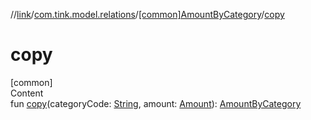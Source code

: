 //[link](../../index.md)/[com.tink.model.relations](../index.md)/[[common]AmountByCategory](index.md)/[copy](copy.md)



# copy  
[common]  
Content  
fun [copy](copy.md)(categoryCode: [String](https://kotlinlang.org/api/latest/jvm/stdlib/kotlin/-string/index.html), amount: [Amount](../../com.tink.model.misc/[common]-amount/index.md)): [AmountByCategory](index.md)  



